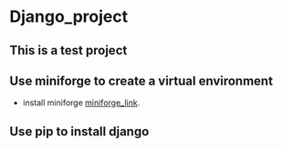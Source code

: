 # Django_project
## This is a test project
## Use miniforge to create a virtual environment
- install miniforge [miniforge_link](https://conda-forge.org/download/).
## Use pip to install django
